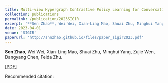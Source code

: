```yaml
---
title: Multi-view Hypergraph Contrastive Policy Learning for Conversational Recommendation"
collection: publications
permalink: /publication/2023SIGIR
excerpt: '**Sen Zhao**, Wei Wei, Xian-Ling Mao, Shuai Zhu, Minghui Yang, Zujie Wen, Dangyang Chen, Feida Zhu.'
date: 2023-04-01
venue: 'SIGIR'
paperurl: 'http://snnzhao.github.io/files/paper_sigir2023.pdf'
---
```

**Sen Zhao**, Wei Wei, Xian-Ling Mao, Shuai Zhu, Minghui Yang, Zujie Wen, Dangyang Chen, Feida Zhu.

[\[PDF\]](http://snnzhao.github.io/files/paper_sigir2023.pdf)

Recommended citation:
```
```
